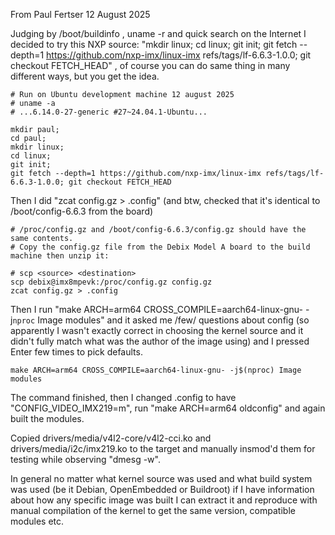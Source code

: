 From Paul Fertser
12 August 2025

Judging by /boot/buildinfo , uname -r and quick search on the Internet I decided to try this NXP source: "mkdir linux; cd linux; git init; git fetch --depth=1 https://github.com/nxp-imx/linux-imx refs/tags/lf-6.6.3-1.0.0; git checkout FETCH_HEAD" , of course you can do same thing in many different ways, but you get the idea.

```
# Run on Ubuntu development machine 12 august 2025
# uname -a
# ...6.14.0-27-generic #27~24.04.1-Ubuntu...

mkdir paul;
cd paul;
mkdir linux;
cd linux;
git init;
git fetch --depth=1 https://github.com/nxp-imx/linux-imx refs/tags/lf-6.6.3-1.0.0; git checkout FETCH_HEAD
```

Then I did "zcat config.gz > .config" (and btw, checked that it's identical to /boot/config-6.6.3 from the board)

```
# /proc/config.gz and /boot/config-6.6.3/config.gz should have the same contents.
# Copy the config.gz file from the Debix Model A board to the build machine then unzip it:

# scp <source> <destination>
scp debix@imx8mpevk:/proc/config.gz config.gz
zcat config.gz > .config
```

Then I run "make ARCH=arm64 CROSS_COMPILE=aarch64-linux-gnu- -j`nproc` Image modules" and it asked me /few/ questions about config (so apparently I wasn't exactly correct in choosing the kernel source and it didn't fully match what was the author of the image using) and I pressed Enter few times to pick defaults.

```
make ARCH=arm64 CROSS_COMPILE=aarch64-linux-gnu- -j$(nproc) Image modules
```

The command finished, then I changed .config to have "CONFIG_VIDEO_IMX219=m", run "make ARCH=arm64 oldconfig" and again built the modules.

Copied drivers/media/v4l2-core/v4l2-cci.ko and drivers/media/i2c/imx219.ko to the target and manually insmod'd them for testing while observing "dmesg -w".

In general no matter what kernel source was used and what build system was used (be it Debian, OpenEmbedded or Buildroot) if I have information about how any specific image was built I can extract it and reproduce with manual compilation of the kernel to get the same version, compatible modules etc.


